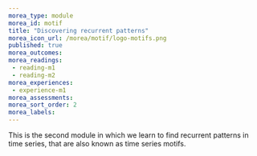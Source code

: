 ```yaml
---
morea_type: module
morea_id: motif
title: "Discovering recurrent patterns"
morea_icon_url: /morea/motif/logo-motifs.png
published: true
morea_outcomes:
morea_readings:
 - reading-m1
 - reading-m2
morea_experiences:
 - experience-m1
morea_assessments:
morea_sort_order: 2
morea_labels:
---
```


This is the second module in which we learn to find recurrent patterns in time series, that are also known as time series motifs.

